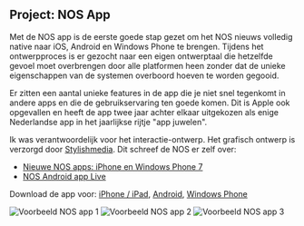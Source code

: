 ## Project: NOS App

Met de NOS app is de eerste goede stap gezet om het NOS nieuws volledig native naar iOS, Android en Windows Phone te brengen. Tijdens het ontwerpproces is er gezocht naar een eigen ontwerptaal die hetzelfde gevoel moet overbrengen door alle platformen heen zonder dat de unieke eigenschappen van de systemen overboord hoeven te worden gegooid.

Er zitten een aantal unieke features in de app die je niet snel tegenkomt in andere apps en die de gebruikservaring ten goede komen. Dit is Apple ook opgevallen en heeft de app twee jaar achter elkaar uitgekozen als enige Nederlandse app in het jaarlijkse rijtje "app juwelen".

Ik was verantwoordelijk voor het interactie-ontwerp. Het grafisch ontwerp is verzorgd door [Stylishmedia](http://www.stylishmedia.com). Dit schreef de NOS er zelf over:

- [Nieuwe NOS apps: iPhone en Windows Phone 7](http://weblogs.nos.nl/nieuwemedia/2012/04/26/nos-apps-iphone-en-windows-7/)
- [NOS Android app Live](http://weblogs.nos.nl/nieuwemedia/2012/08/02/nos-android-app-live/)

Download de app voor: [iPhone / iPad](https://itunes.apple.com/nl/app/nos/id516491461?mt=8), [Android](http://app.lk/nosapp), [Windows Phone](http://app.lk/nosapp)

![Voorbeeld NOS app 1](/img/portfolio/nos-app-item1.jpg)
![Voorbeeld NOS app 2](/img/portfolio/nos-app-item2.jpg)
![Voorbeeld NOS app 3](/img/portfolio/nos-app-item3.jpg)
